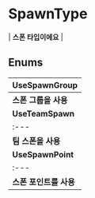 # **SpawnType**

| **스폰 타입이에요** |
## **Enums**

| **UseSpawnGroup** |
| :--- |
| **스폰 그룹을 사용** |
| **UseTeamSpawn** |
| :--- |
| **팀 스폰을 사용** |
| **UseSpawnPoint** |
| :--- |
| **스폰 포인트를 사용** |
